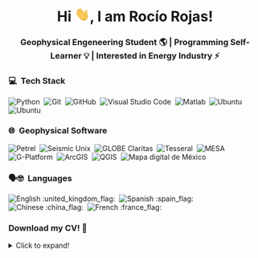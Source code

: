 <h1 align="center">Hi <img src="https://raw.githubusercontent.com/ABSphreak/ABSphreak/master/gifs/Hi.gif" width="30px">, I am Rocío Rojas! </h1>
<h3 align="center"> Geophysical Engeneering Student 🌎 | Programming Self-Learner 💡 | Interested in Energy Industry ⚡ </h3>
<p align="center">

### 💻 &nbsp;Tech Stack

![Python](https://img.shields.io/badge/-Python-05122A?style=flat&logo=python)&nbsp;
![Git](https://img.shields.io/badge/-Git-05122A?style=flat&logo=git)&nbsp;
![GitHub](https://img.shields.io/badge/-GitHub-05122A?style=flat&logo=github)&nbsp;
![Visual Studio Code](https://img.shields.io/badge/-Visual%20Studio%20Code-05122A?style=flat&logo=visual-studio-code&logoColor=007ACC)&nbsp;
![Matlab](https://img.shields.io/badge/-MATLAB-05122A?style=flat)&nbsp;
![Ubuntu](https://img.shields.io/badge/-Ubuntu-05122A?style=flat)&nbsp;
![Ubuntu](https://img.shields.io/badge/-Ubuntu-05122A?style=flat)&nbsp;

### 🌐 &nbsp;Geophysical Software
![Petrel](https://img.shields.io/badge/-Petrel%202017-05122A?style=flat)&nbsp;
![Seismic Unix](https://img.shields.io/badge/-Seismic%20Unix-05122A?style=flat&logo=Seismic%20Unix)&nbsp;
![GLOBE Claritas](https://img.shields.io/badge/-GLOBE_Claritas-05122A?style=flat&logo=GLOBE)&nbsp;
![Tesseral](https://img.shields.io/badge/-Tesseral-05122A?style=flat&logo=Tesseral)&nbsp;
![MESA](https://img.shields.io/badge/-MESA_Software-05122A?style=flat&logo=MESA)&nbsp;
![G-Platform](https://img.shields.io/badge/-G_Platform-05122A?style=flat)&nbsp;
![ArcGIS](https://img.shields.io/badge/-ArcGIS-05122A?style=flat&logo=ArcGIS)&nbsp;
![QGIS](https://img.shields.io/badge/-QGIS-05122A?style=flat&logo=QGIS)&nbsp;
![Mapa digital de México](https://img.shields.io/badge/-Mapa_Digital_de_M%C3%A9xico-05122A?style=flat)&nbsp;

### 🗣🤓 &nbsp;Languages 
![English :united_kingdom_flag:](https://img.shields.io/badge/-English-05122A?style=flat&logo=English)&nbsp;
![Spanish :spain_flag:](https://img.shields.io/badge/-Spanish-05122A?style=flat)&nbsp;
![Chinese :china_flag:](https://img.shields.io/badge/-Chinese-05122A?style=flat)&nbsp;
![French :france_flag:](https://img.shields.io/badge/-French-05122A?style=flat)&nbsp;

### Download my CV! 📝
  <details>
  <summary>Click to expand!</summary>
  <br>
    <p>
      <a> 
  </p>
  <br>

